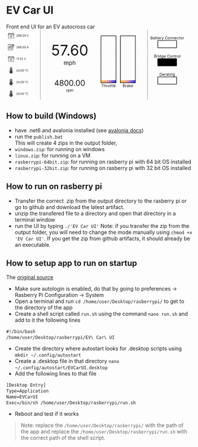# EV Car UI
 Front end UI for an EV autocross car  
![](https://github.com/Hussain-Aziz/EV-Car-UI/blob/main/EV%20Car%20UI/Assets/UIExample.gif)  

 ## How to build (Windows)
- have .net6 and avalonia installed (see [avalonia docs](https://docs.avaloniaui.net/docs/getting-started))
- run the `publish.bat`  
This will create 4 zips in the output folder, 
- `windows.zip`: for running on windows
- `linux.zip`: for running on a VM
- `rasberrypi-64bit.zip`: for running on rasberry pi with 64 bit OS installed
- `rasberrypi-32bit.zip`: for running on rasberry pi with 32 bit OS installed

## How to run on rasberry pi
- Transfer the correct .zip from the output directory to the rasberry pi or go to github and download the latest artifact.
- unzip the transfered file to a directory and open that directory in a terminal window
- run the UI by typing `./'EV Car UI'`
Note: if you transfer the zip from the output folder, you will need to change the mode manually using `chmod +x 'EV Car UI'`. If you get the zip from github artifacts, it should already be an executable.

## How to setup app to run on startup
The [original source](https://learn.sparkfun.com/tutorials/how-to-run-a-raspberry-pi-program-on-startup/all)
- Make sure autologin is enabled, do that by going to preferences -> Rasberry Pi Configuration -> System
- Open a terminal and run `cd /home/user/Desktop/rasberrypi/` to get to the directory of the app
- Create a shell script called `run.sh` using the command `nano run.sh` and add to it the following lines
```
#!/bin/bash
/home/user/Desktop/rasberrypi/EV\ Car\ UI
```
- Create the directory where autostart looks for .desktop scripts using `mkdir ~/.config/autostart`
- Create a .desktop file in that directory `nano ~/.config/autostart/EVCarUI.desktop`
- Add the following lines to that file
```
[Desktop Entry]
Type=Application
Name=EVCarUI
Exec=/bin/sh /home/user/Desktop/rasberrypi/run.sh
```
- Reboot and test if it works
> Note: replace the `/home/user/Desktop/rasberrypi/` with the path of the app and replace the `/home/user/Desktop/rasberrypi/run.sh` with the correct path of the shell script.  
